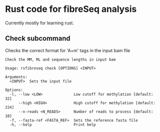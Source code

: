 # Rust code for fibreSeq analysis

Currently mostly for learning rust.

## Check subcommand


Checks the correct format for 'A+m' tags in the input bam file

```
Check the MM, ML and sequence lengths in input bam

Usage: rsfibreseq check [OPTIONS] <INPUT>

Arguments:
  <INPUT>  Sets the input file

Options:
  -l, --low <LOW>              Low cutoff for methylation [default: 32]
      --high <HIGH>            High cutoff for methylation [default: 224]
      --n-reads <N_READS>      Number of reads to process [default: 10]
  -f, --fasta-ref <FASTA_REF>  Sets the reference fasta file
  -h, --help                   Print help
```